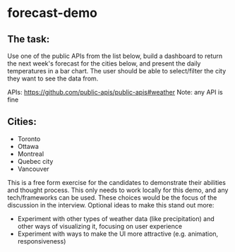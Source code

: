 # forecast-demo

## The task:

Use one of the public APIs from the list below, build a dashboard to return the next week's forecast for the cities below, and present the daily temperatures in a bar chart. The user should be able to select/filter the city they want to see the data from.

APIs: https://github.com/public-apis/public-apis#weather
Note: any API is fine

## Cities:
- Toronto
- Ottawa
- Montreal
- Quebec city
- Vancouver

This is a free form exercise for the candidates to demonstrate their abilities and thought process. This only needs to work locally for this demo, and any tech/frameworks can be used. These choices would be the focus of the discussion in the interview. Optional ideas to make this stand out more:
- Experiment with other types of weather data (like precipitation) and other ways of visualizing it, focusing on user experience
- Experiment with ways to make the UI more attractive (e.g. animation, responsiveness)
